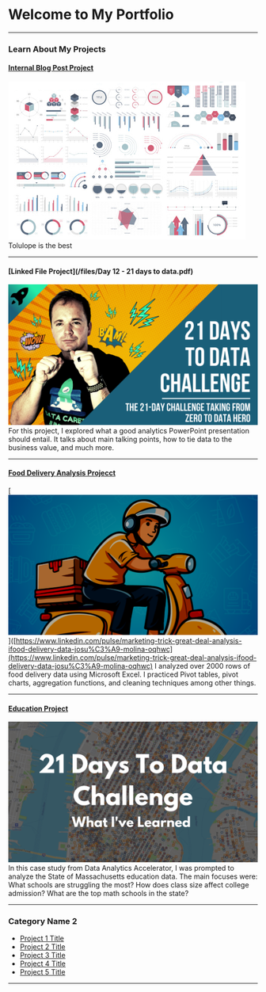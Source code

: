 # Welcome to My Portfolio

---

### Learn About My Projects

#### [Internal Blog Post Project](/bank)
<img src="images/dummy_thumbnail.jpg?raw=true"/>
Tolulope is the best

---
#### [Linked File Project](/files/Day 12 - 21 days to data.pdf)
<img src="images/21 Days To Data Challenge.png?raw=true"/>
For this project, I explored what a good analytics PowerPoint presentation should entail. It talks about main talking points, how to tie data to the business value, and much more. 

---
#### [Food Delivery Analysis Projecct]((https://www.linkedin.com/pulse/marketing-trick-great-deal-analysis-ifood-delivery-data-josu%C3%A9-molina-oqhwc)(https://www.linkedin.com/pulse/marketing-trick-great-deal-analysis-ifood-delivery-data-josu%C3%A9-molina-oqhwc))
[<img src="images/excel_img.png?raw=true"/>]([https://www.linkedin.com/pulse/marketing-trick-great-deal-analysis-ifood-delivery-data-josu%C3%A9-molina-oqhwc](https://www.linkedin.com/pulse/marketing-trick-great-deal-analysis-ifood-delivery-data-josu%C3%A9-molina-oqhwc)
I analyzed over 2000 rows of food delivery data using Microsoft Excel. I practiced Pivot tables, pivot charts, aggregation functions, and cleaning techniques among other things.


---
#### [Education Project](https://www.linkedin.com/pulse/massachusetts-education-analysis-samantha-paul/)
[<img src="images/21 Days To Data Challenge What I've Learned Cover.png?raw=true"/>](https://www.linkedin.com/pulse/what-i-learned-21-days-data-avery-smith)
In this case study from Data Analytics Accelerator, I was prompted to analyze the State of Massachusetts education data. The main focuses were:
What schools are struggling the most?
How does class size affect college admission?
What are the top math schools in the state? 

---

### Category Name 2

- [Project 1 Title](http://example.com/)
- [Project 2 Title](http://example.com/)
- [Project 3 Title](http://example.com/)
- [Project 4 Title](http://example.com/)
- [Project 5 Title](http://example.com/)

---




